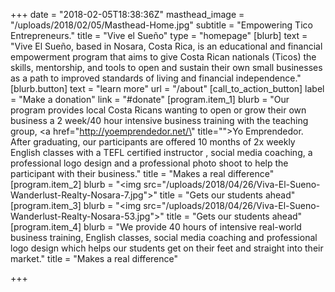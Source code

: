 +++
date = "2018-02-05T18:38:36Z"
masthead_image = "/uploads/2018/02/05/Masthead-Home.jpg"
subtitle = "Empowering Tico Entrepreneurs."
title = "Vive el Sueño"
type = "homepage"
[blurb]
text = "Vive El Sueño, based in Nosara, Costa Rica, is an educational and financial empowerment program that aims to give Costa Rican nationals (Ticos) the skills, mentorship, and tools to open and sustain their own small businesses as a path to improved standards of living and financial independence."
[blurb.button]
text = "learn more"
url = "/about"
[call_to_action_button]
label = "Make a donation"
link = "#donate"
[program.item_1]
blurb = "Our program provides local Costa Ricans wanting to open or grow their own business a 2 week/40 hour intensive business training with the teaching group, <a href=\"http://yoemprendedor.net/\" title=\"\">Yo Emprendedor</a>. After graduating, our participants are offered 10 months of 2x weekly English classes with a TEFL certified instructor , social media coaching, a professional logo design and a professional photo shoot to help the participant with their business."
title = "Makes a real difference"
[program.item_2]
blurb = "<img src=\"/uploads/2018/04/26/Viva-El-Sueno-Wanderlust-Realty-Nosara-7.jpg\">"
title = "Gets our students ahead"
[program.item_3]
blurb = "<img src=\"/uploads/2018/04/26/Viva-El-Sueno-Wanderlust-Realty-Nosara-53.jpg\">"
title = "Gets our students ahead"
[program.item_4]
blurb = "We provide 40 hours of intensive real-world business training, English classes, social media coaching and professional logo design which helps our students get on their feet and straight into their market."
title = "Makes a real difference"

+++
